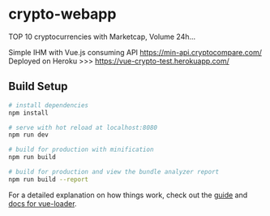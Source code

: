 # crypto-webapp
TOP 10 cryptocurrencies with Marketcap, Volume 24h...

Simple IHM with Vue.js consuming API https://min-api.cryptocompare.com/
Deployed on Heroku >>> https://vue-crypto-test.herokuapp.com/

## Build Setup

``` bash
# install dependencies
npm install

# serve with hot reload at localhost:8080
npm run dev

# build for production with minification
npm run build

# build for production and view the bundle analyzer report
npm run build --report
```

For a detailed explanation on how things work, check out the [guide](http://vuejs-templates.github.io/webpack/) and [docs for vue-loader](http://vuejs.github.io/vue-loader).
